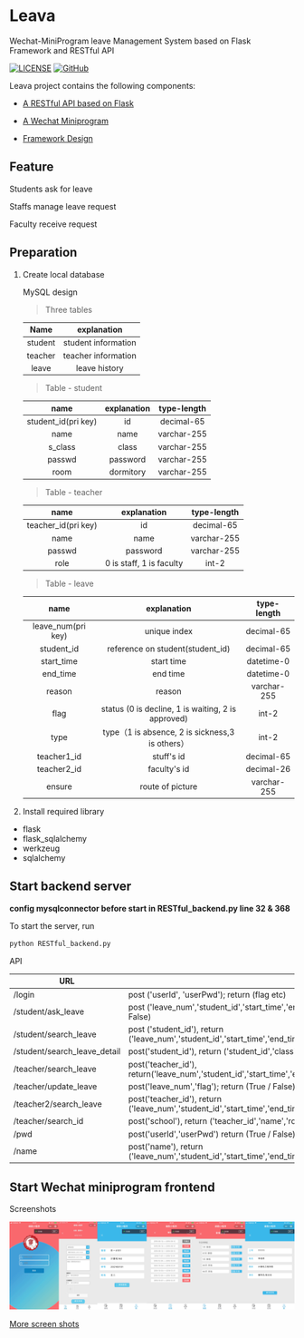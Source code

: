 # Leava 

Wechat-MiniProgram leave Management System based on Flask Framework and RESTful API

[![LICENSE](https://img.shields.io/badge/license-Anti%20996-blue.svg)](./LICENSE)    [![GitHub](https://img.shields.io/badge/doc-中文版-red.svg)](README.md)

Leava project contains the following components:

- [A RESTful API based on Flask](backend/RESTful_backend.py)

- [A Wechat Miniprogram](frotend)

- [Framework Design](docs)

## Feature

Students ask for leave

Staffs manage leave request

Faculty receive request

## Preparation

1. Create local database
    
    MySQL design

    > Three tables

    |  Name   |    explanation    |
    | :-----: | :--------: |
    | student | student information |
    | teacher | teacher information |
    |  leave  |   leave history   |

    > Table - student

    |       name        |   explanation   | type-length |
    | :---------------: | :------: | :-----------: |
    | student_id(pri key) | id |  decimal-65   |
    |       name        | name |  varchar-255  |
    |      s_class      | class |  varchar-255  |
    |      passwd       | password |  varchar-255  |
    |       room        | dormitory |  varchar-255  |

    > Table - teacher

    |       name        |               explanation               | type-length |
    | :---------------: | :------------------------------: | :-----------: |
    | teacher_id(pri key) |             id             |  decimal-65   |
    |       name        |             name             |  varchar-255  |
    |      passwd       |             password             |  varchar-255  |
    |       role        | 0 is staff, 1 is faculty |     int-2     |

    > Table - leave

    |       name        |               explanation               | type-length |
    | :--------------: | :-----------------------------------------: | :-----------: |
    | leave_num(pri key) |                  unique index                   |  decimal-65   |
    |    student_id    |     reference on student(student_id)      |  decimal-65   |
    |    start_time    |                start time                 |  datetime-0   |
    |     end_time     |                end time                 |  datetime-0   |
    |      reason      |                  reason                   |  varchar-255  |
    |       flag       | status (0 is decline, 1 is waiting, 2 is approved) |     int-2     |
    |       type       |       type（1 is absence, 2 is sickness,3 is others）       |  int-2   |
    |   teacher1_id    |                 stuff's id                  |  decimal-65   |
    |   teacher2_id    |                faculty's id                 |     decimal-26     |
    |      ensure      |             route of picture              |  varchar-255  |

2. Install required library

- flask
- flask_sqlalchemy
- werkzeug
- sqlalchemy

## Start backend server

**config mysqlconnector before start in RESTful_backend.py line 32 & 368**

To start the server, run 

```python 
python RESTful_backend.py
```

API

| URL                          | explanation                                                         |
| ---------------------------- | ------------------------------------------------------------ |
| /login                       | post ('userId', 'userPwd'); return (flag etc) |
| /student/ask_leave           | post ('leave_num','student_id','start_time','end_time','reason','flag','teacher1_id','teacher2_id','type','ensure'); return (True \ False)                                   |
| /student/search_leave        | post ('student_id'), return ('leave_num','student_id','start_time','end_time','reason','flag','teacher1_id','teacher2_id','type','ensure') |
| /student/search_leave_detail | post('student_id'), return ('student_id','class','name','room') |
| /teacher/search_leave        | post('teacher_id'), return('leave_num','student_id','start_time','end_time','reason','flag','teacher1_id','teacher2_id','type','ensure') |
| /teacher/update_leave        | post('leave_num','flag'); return (True / False)      |
| /teacher2/search_leave       | post('teacher_id'), return ('leave_num','student_id','start_time','end_time','reason','flag','teacher1_id','teacher2_id','type','ensure') |
| /teacher/search_id           | post('school'), return ('teacher_id','name','role')                       |
| /pwd                  | post('userId','userPwd') return (True / False)                         |
| /name                 | post('name'), return ('leave_num','student_id','start_time','end_time','reason','flag','teacher1_id','teacher2_id','type','ensure','class','school','room') |

## Start Wechat miniprogram frontend

Screenshots

![demo](docs/final_demo.jpg)

[More screen shots](docs/screenshot)


